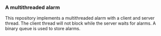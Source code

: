 ### A multithreaded alarm

This repository implements a multithreaded alarm with a client and server thread. The client thread will not block while
the server waits for alarms. A binary queue is used to store alarms.